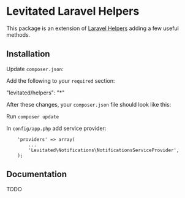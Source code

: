# Levitated Laravel Helpers

This package is an extension of [Laravel Helpers](http://laravel.com/docs/helpers) adding a few useful methods.

## Installation

Update ```composer.json```:

Add the following to your ```required``` section:

  "levitated/helpers": "*"

After these changes, your ```composer.json``` file should look like this:

Run ```composer update```

In ```config/app.php``` add service provider:

```
    'providers' => array(
        ...
        'Levitated\Notifications\NotificationsServiceProvider',
    );
```

## Documentation

TODO